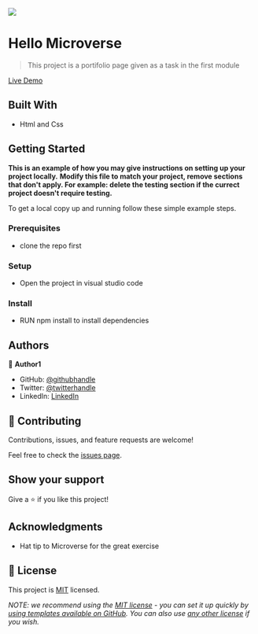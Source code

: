 ![](https://img.shields.io/badge/Microverse-blueviolet)

# Hello Microverse

> This project is a portifolio page given as a task in the first module

[Live Demo](https://ldouglasot.github.io/)
## Built With

- Html and Css
## Getting Started

**This is an example of how you may give instructions on setting up your project locally.**
**Modify this file to match your project, remove sections that don't apply. For example: delete the testing section if the currect project doesn't require testing.**


To get a local copy up and running follow these simple example steps.

### Prerequisites
- clone the repo first
### Setup
- Open the project in visual studio code
### Install
- RUN npm install to install dependencies

## Authors

👤 **Author1**
- GitHub: [@githubhandle](https://github.com/LDouglasOT)
- Twitter: [@twitterhandle](https://twitter.com/kawempes_finest)
- LinkedIn: [LinkedIn](https://www.linkedin.com/in/luzinda-douglas-69bb811b8/)

## 🤝 Contributing

Contributions, issues, and feature requests are welcome!

Feel free to check the [issues page](../../issues/).

## Show your support

Give a ⭐️ if you like this project!

## Acknowledgments

- Hat tip to Microverse for the great exercise
## 📝 License

This project is [MIT](./LICENSE) licensed.

_NOTE: we recommend using the [MIT license](https://choosealicense.com/licenses/mit/) - you can set it up quickly by [using templates available on GitHub](https://docs.github.com/en/communities/setting-up-your-project-for-healthy-contributions/adding-a-license-to-a-repository). You can also use [any other license](https://choosealicense.com/licenses/) if you wish._
